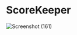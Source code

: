 # ScoreKeeper
![Screenshot (161)](https://user-images.githubusercontent.com/63656055/133386153-07cc935b-f431-4353-be9a-9ef7dff836d7.png)

